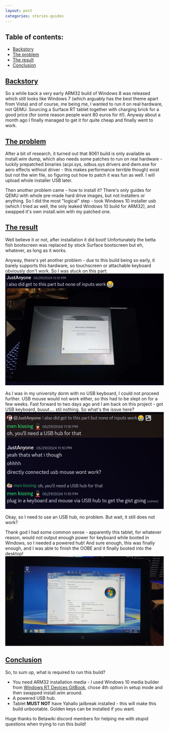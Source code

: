 ```yaml
---
layout: post
categories: stories-guides
---
```

## Table of contents:
- [Backstory](#backstory)
- [The problem](#the-problem)
- [The result](#the-result)
- [Conclusion](#conclusion)


## [Backstory](#backstory)
So a while back a very early ARM32 build of Windows 8 was released which still looks like Windows 7 (which arguably has the best theme apart from Vista) and of course, me being me, I wanted to run it on real hardware, not QEMU. Sourcing a Surface RT tablet together with charging brick for a good price (for some reason people want 80 euros for it!). Anyway about a month ago I finally managed to get it for quite cheap and finally went to work.
## [The problem](#the-problem)
After a bit of research, it turned out that 8061 build is only available as install.wim dump, which also needs some patches to run on real hardware - luckily prepatched binaries (acpi.sys, sdbus.sys drivers and dwm.exe for aero effects without driver - this makes performance terrible though) exist but not the wim file, so figuring out how to patch it was fun as well. I will upload whole installer USB later.

Then another problem came - how to install it? There's only guides for QEMU with whole pre-made hard drive images, but not installers or anything. So I did the most "logical" step - took Windows 10 installer usb (which I tried as well, the only leaked Windows 10 build for ARM32), and swapped it's own install.wim with my patched one.
## [The result](#the-result)
Well believe it or not, after installation it did boot! Unfortunately the betta fish bootscreen was replaced by stock Surface bootscreen but eh, whatever, as long as it works.

Anyway, there's yet another problem - due to this build being so early, it barely supports this hardware, so touchscreen or attachable keyboard obviously don't work. So I was stuck on this part:
![surface_1](https://github.com/dzastsed/dzastsed.github.io/blob/main/_pictures/surface_pics/surface_1.png?raw=true)

As I was in my university dorm with no USB keyboard, I could not proceed further. USB mouse would not work either, so this had to be slept on for a few weeks. Fast forward to two days ago and I am back on this project - got USB keyboard, buuut.... stil nothing. So what's the issue here?
![surface_2](https://github.com/dzastsed/dzastsed.github.io/blob/main/_pictures/surface_pics/surface_2.png?raw=true)

Okay, so I need to use an USB hub, no problem. But wait, it still does not work? 

Thank god I had some common sense - apparently this tablet, for whatever reason, would not output enough power for keyboard while booted in Windows, so I needed a powered hub! And sure enough, this was finally enough, and I was able to finish the OOBE and it finally booted into the desktop!
![surface_3](https://github.com/dzastsed/dzastsed.github.io/blob/main/_pictures/surface_pics/surface_3.jpg?raw=true)

## [Conclusion](#conclusion)
So, to sum up, what is required to run this build?
 - You need ARM32 installation media - I used Windows 10 media builder from [Windows RT Devices GitBook](https://windows-rt-devices.gitbook.io/windows/tools/windows-media-builder), chose 4th option in setup mode and then swapped install.wim around.
 - A powered USB hub.
 - Tablet __MUST NOT__ have Yahallo jailbreak installed - this will make this build unbootable. Golden keys can be installed if you want.

Huge thanks to Betawiki discord members for helping me with stupid questions when trying to run this build!